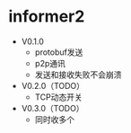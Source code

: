 # informer2

* V0.1.0
  * protobuf发送
  * p2p通讯
  * 发送和接收失败不会崩溃
* V0.2.0（TODO）
  * TCP动态开关
* V0.3.0（TODO）
  * 同时收多个
